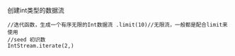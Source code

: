 创建int类型的数据流

```
//迭代函数，生成一个有序无限的Int数据流 .limit(10)//无限流，一般都是配合limit来使用  
//seed 初识数  
IntStream.iterate(2,)

```